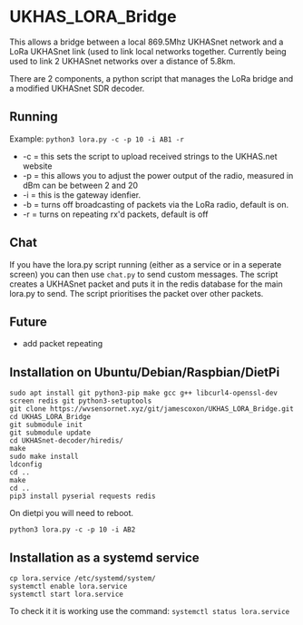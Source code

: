 # UKHAS_LORA_Bridge

This allows a bridge between a local 869.5Mhz UKHASnet network and a LoRa UKHASnet link (used to link local networks together. Currently being used to link 2 UKHASnet networks over a distance of 5.8km. 

There are 2 components, a python script that manages the LoRa bridge and a modified UKHASnet SDR decoder.

## Running
Example: `python3 lora.py -c -p 10 -i AB1 -r`

* -c = this sets the script to upload received strings to the UKHAS.net website
* -p = this allows you to adjust the power output of the radio, measured in dBm can be between 2 and 20
* -i = this is the gateway idenfier.
* -b = turns off broadcasting of packets via the LoRa radio, default is on.
* -r = turns on repeating rx'd packets, default is off

## Chat
If you have the lora.py script running (either as a service or in a seperate screen) you can then use `chat.py` to send custom messages. The script creates a UKHASnet packet and puts it in the redis database for the main lora.py to send. The script prioritises the packet over other packets.
## Future

* add packet repeating

## Installation on Ubuntu/Debian/Raspbian/DietPi

```
sudo apt install git python3-pip make gcc g++ libcurl4-openssl-dev screen redis git python3-setuptools
git clone https://wvsensornet.xyz/git/jamescoxon/UKHAS_LORA_Bridge.git
cd UKHAS_LORA_Bridge
git submodule init
git submodule update
cd UKHASnet-decoder/hiredis/
make
sudo make install 
ldconfig
cd ..
make
cd ..
pip3 install pyserial requests redis
```
On dietpi you will need to reboot.
```
python3 lora.py -c -p 10 -i AB2
```

## Installation as a systemd service

```
cp lora.service /etc/systemd/system/
systemctl enable lora.service
systemctl start lora.service
```

To check it it is working use the command:
`systemctl status lora.service`


